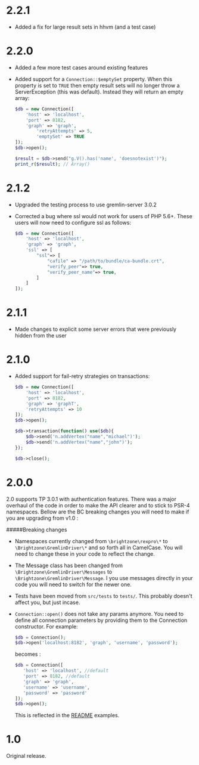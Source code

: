 2.2.1
=====
- Added a fix for large result sets in hhvm (and a test case)

2.2.0
=====
- Added a few more test cases around existing features
- Added support for a `Connection::$emptySet` property. When this property is set to `TRUE` then empty result sets will no longer throw a ServerException (this was default). Instead they will return an empty array:

   ```php
   $db = new Connection([
       'host' => 'localhost',
       'port' => 8182,
       'graph' => 'graph',
           'retryAttempts' => 5,
           'emptySet' => TRUE
   ]);
   $db->open();

   $result = $db->send("g.V().has('name', 'doesnotexist')");
   print_r($result); // Array()
   ```

2.1.2
=====
- Upgraded the testing process to use gremlin-server 3.0.2
- Corrected a bug where ssl would not work for users of PHP 5.6+. These users will now need to configure ssl as follows:

   ```php
   $db = new Connection([
       'host' => 'localhost',
       'graph' => 'graph',
       'ssl' => [
           "ssl"=> [
               "cafile" => "/path/to/bundle/ca-bundle.crt",
               "verify_peer"=> true,
               "verify_peer_name"=> true,
           ]
       ]
   ]);
   ```

2.1.1
=====
- Made changes to explicit some server errors that were previously hidden from the user

2.1.0
=====

- Added support for fail-retry strategies on transactions:

   ```php
   $db = new Connection([
       'host' => 'localhost',
       'port' => 8182,
       'graph' => 'graphT',
       'retryAttempts' => 10
   ]);
   $db->open();

   $db->transaction(function() use($db){
       $db->send('n.addVertex("name","michael")');
       $db->send('n.addVertex("name","john")');
   });

   $db->close();
   ```

2.0.0
=====
2.0 supports TP 3.0.1 with authentication features. There was a major overhaul of the code in order to make the API clearer and to stick to PSR-4 namespaces. Bellow are the BC breaking changes you will need to make if you are upgrading from v1.0 :

#####Breaking changes
- Namespaces currently changed from `\brightzone\rexpro\*` to `\Brightzone\GremlinDriver\*` and so forth all in CamelCase. You will need to change these in your code to reflect the change.
- The Message class has been changed from `\Brightzone\GremlinDriver\Messages` to `\Brightzone\GremlinDriver\Message`. I you use messages directly in your code you will need to switch for the newer one.
- Tests have been moved from `src/tests` to `tests/`. This probably doesn't affect you, but just incase.
- `Connection::open()` does not take any params anymore. You need to define all connection parameters by providing them to the Connection constructor. For example:

   ```php
   $db = Connection();
   $db->open('localhost:8182', 'graph', 'username', 'password');
   ```
   becomes :
   ```php
   $db = Connection([
      'host' => 'localhost', //default
      'port' => 8182, //default
      'graph' => 'graph',
      'username' => 'username',
      'password' => 'password'
   ]);
   $db->open();
   ```
   This is reflected in the [README](README.md) examples.


1.0
===

Original release.
